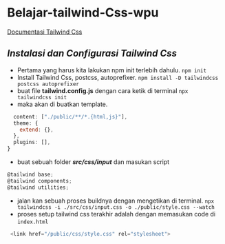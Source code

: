 # Belajar-tailwind-Css-wpu

[Documentasi Tailwind Css](https://tailwindcss.com/docs/installation)

## **_Instalasi dan Configurasi Tailwind Css_**
- Pertama yang harus kita lakukan npm init terlebih dahulu.
`npm init`
- Install Tailwind Css, postcss, autoprefixer.
`npm install -D tailwindcss postcss autoprefixer`
- buat file **tailwind.config.js** dengan cara ketik di terminal `npx tailwindcss init`
- maka akan di buatkan template.
```js module.exports = {
  content: ["./public/**/*.{html,js}"],
  theme: {
    extend: {},
  },
  plugins: [],
}
```
- buat sebuah folder **_src/css/input_** dan masukan script 
```js
@tailwind base;
@tailwind components;
@tailwind utilities;
```
- jalan kan sebuah proses buildnya dengan mengetikan di terminal.
`npx tailwindcss -i ./src/css/input.css -o ./public/style.css --watch`
- proses setup tailwind css terakhir adalah dengan memasukan code di `index.html` 
```js
 <link href="/public/css/style.css" rel="stylesheet">
 ```
